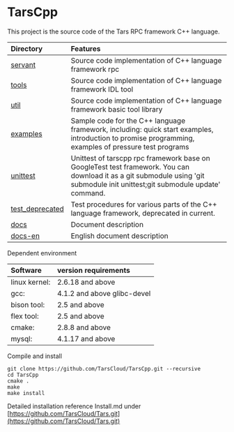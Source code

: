 # TarsCpp

This project is the source code of the Tars RPC framework C++ language.

| Directory | Features |
| :--- | :--- |
| [servant](https://github.com/TarsCloud/TarsCpp/tree/master/servant) | Source code implementation of C++ language framework rpc |
| [tools](https://github.com/TarsCloud/TarsCpp/tree/master/tools) | Source code implementation of C++ language framework IDL tool |
| [util](https://github.com/TarsCloud/TarsCpp/tree/master/util) | Source code implementation of C++ language framework basic tool library |
| [examples](https://github.com/TarsCloud/TarsCpp/tree/master/examples) | Sample code for the C++ language framework, including: quick start examples, introduction to promise programming, examples of pressure test programs |
| [unittest](https://github.com/TarsCloud/tars-unittest/tree/master) | Unittest of tarscpp rpc framework base on GoogleTest test framework. You can download it as a git submodule using 'git submodule init unittest;git submodule update' command. |
| [test\_deprecated](https://github.com/TarsCloud/TarsCpp/tree/master/test) | Test procedures for various parts of the C++ language framework, deprecated in current. |
| [docs](https://github.com/TarsCloud/TarsCpp/tree/master/docs) | Document description |
| [docs-en](https://github.com/TarsCloud/TarsCpp/tree/master/docs-en) | English document description |

Dependent environment

| Software | version requirements |
| :--- | :--- |
| linux kernel: | 2.6.18 and above |
| gcc: | 4.1.2 and above glibc-devel |
| bison tool: | 2.5 and above |
| flex tool: | 2.5 and above |
| cmake: | 2.8.8 and above |
| mysql: | 4.1.17 and above |

Compile and install

```text
git clone https://github.com/TarsCloud/TarsCpp.git --recursive
cd TarsCpp
cmake .
make
make install
```

Detailed installation reference Install.md under [https://github.com/TarsCloud/Tars.git](https://github.com/TarsCloud/Tars.git)

